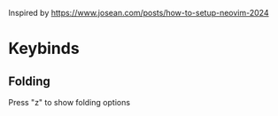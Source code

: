 Inspired by https://www.josean.com/posts/how-to-setup-neovim-2024

# Keybinds

## Folding

Press "z" to show folding options
